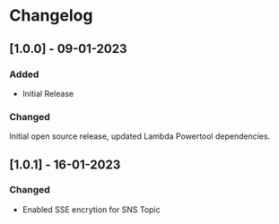 # Changelog

## [1.0.0] - 09-01-2023

### Added

- Initial Release

### Changed

Initial open source release, updated Lambda Powertool dependencies.

## [1.0.1] - 16-01-2023

### Changed

- Enabled SSE encrytion for SNS Topic
